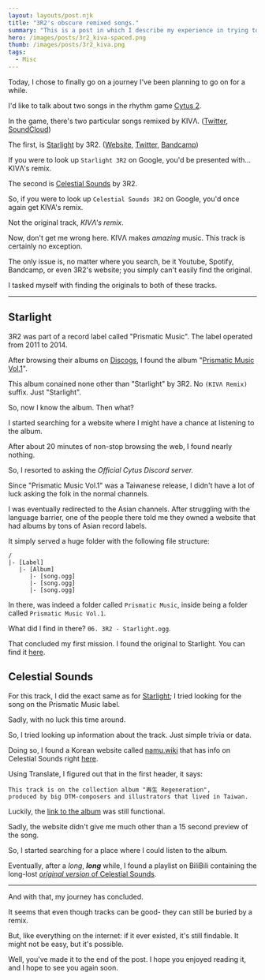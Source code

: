 ```yaml
---
layout: layouts/post.njk
title: "3R2's obscure remixed songs."
summary: "This is a post in which I describe my experience in trying to find the originals to some of KIVΛ's remixes."
hero: /images/posts/3r2_kiva-spaced.png
thumb: /images/posts/3r2_kiva.png
tags:
  - Misc
---
```

Today, I chose to finally go on a journey I've been planning to go on for a while.

I'd like to talk about two songs in the rhythm game [Cytus 2](https://play.google.com/?id=com.rayark.cytus2).

In the game, there's two particular songs remixed by KIVΛ. ([Twitter](https://twitter.com/KivaWu), [SoundCloud](https://soundcloud.com/kivawu))

The first, is [Starlight](https://www.youtube.com/watch?v=sUuB6v2vlYAh) by 3R2. ([Website](https://3r2music.com), [Twitter](https://twitter.com/3R2), [Bandcamp](https://3r2music.bandcamp.com/))

If you were to look up `Starlight 3R2` on Google, you'd be presented with... KIVΛ's remix.

The second is [Celestial Sounds](https://soundcloud.com/kivawu/3r2-celestial-sounds-remix) by 3R2.

So, if you were to look up `Celestial Sounds 3R2` on Google, you'd once again get KIVA's remix.

Not the original track, *KIVΛ's remix*.

Now, don't get me wrong here. KIVΛ makes *amazing* music. This track is certainly no exception.

The only issue is, no matter where you search, be it Youtube, Spotify, Bandcamp, or even 3R2's website; you simply can't easily find the original.

I tasked myself with finding the originals to both of these tracks.

---

## Starlight

3R2 was part of a record label called "Prismatic Music". The label operated from 2011 to 2014.

After browsing their albums on [Discogs](https://www.discogs.com/), I found the album "[Prismatic Music Vol.1](https://discogs.com/label/308725-Prismatic-Music)".

This album conained none other than "Starlight" by 3R2. No `(KIVΛ Remix)` suffix. Just "Starlight".

So, now I know the album. Then what?

I started searching for a website where I might have a chance at listening to the album.

After about 20 minutes of non-stop browsing the web, I found nearly nothing.

So, I resorted to asking the *Official Cytus Discord server.*

Since "Prismatic Music Vol.1" was a Taiwanese release, I didn't have a lot of luck asking the folk in the normal channels.

I was eventually redirected to the Asian channels. After struggling with the language barrier, one of the people there told me they owned a website that had albums by tons of Asian record labels.

It simply served a huge folder with the following file structure:

```
/
|- [Label]
   |- [Album]
      |- [song.ogg]
      |- [song.ogg]
      |- [song.ogg]
```

In there, was indeed a folder called `Prismatic Music`, inside being a folder called `Prismatic Music Vol.1`.

What did I find in there? `06. 3R2 - Starlight.ogg`.

That concluded my first mission. I found the original to Starlight. You can find it [here](http://lolicore.org/Prismatic%20Music/[PMMCD-004]%20Prismatic%20Music%20-%20Prismatic%20Music%20Vol.1/06.%203R2%20%e2%80%94%20Starlight.ogg).

## Celestial Sounds

For this track, I did the exact same as for [Starlight](#starlight); I tried looking for the song on the Prismatic Music label.

Sadly, with no luck this time around.

So, I tried looking up information about the track. Just simple trivia or data.

Doing so, I found a Korean website called [namu.wiki](https://namu.wiki) that has info on Celestial Sounds right [here](https://namu.wiki/w/Celestial%20Sounds).

Using Translate, I figured out that in the first header, it says:

```
This track is on the collection album "再生 Regeneration",
produced by big DTM-composers and illustrators that lived in Taiwan.
```

Luckily, the [link to the album](http://regeneration-tw.weebly.com/) was still functional.

Sadly, the website didn't give me much other than a 15 second preview of the song.

So, I started searching for a place where I could listen to the album.

Eventually, after a *long*, ***long*** while, I found a playlist on BiliBili containing the long-lost [*original version* of Celestial Sounds](https://www.bilibili.com/video/BV1zW411C7rP?p=8).

---

And with that, my journey has concluded.

It seems that even though tracks can be good- they can still be buried by a remix.

But, like everything on the internet: if it ever existed, it's still findable. It might not be easy, but it's possible.

Well, you've made it to the end of the post. I hope you enjoyed reading it, and I hope to see you again soon.

